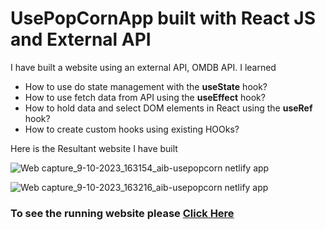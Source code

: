 # UsePopCornApp built with React JS and External API

I have built a website using an external API, OMDB API. I learned

- How to use do state management with the **useState** hook?
- How to use fetch data from API using the **useEffect** hook?
- How to hold data and select DOM elements in React using the **useRef** hook?
- How to create custom hooks using existing HOOks?

Here is the Resultant website I have built

![Web capture_9-10-2023_163154_aib-usepopcorn netlify app](https://github.com/ahmadiqbalbhatti/UsePopCornApp/assets/52331296/9ed429b8-fe0f-4d9b-84ff-01f2f2e1637a)

![Web capture_9-10-2023_163216_aib-usepopcorn netlify app](https://github.com/ahmadiqbalbhatti/UsePopCornApp/assets/52331296/fb81acfb-9a1f-4c15-8d88-b4abe94c93dc)

### To see the running website please [Click Here](https://aib-usepopcorn.netlify.app/)
